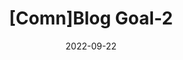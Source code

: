 ---
title:  "[Comn]Blog Goal-2" 
toc: true
toc_sticky: true
date: 2022-09-22
last_modified_at: 2022-09-22
---
